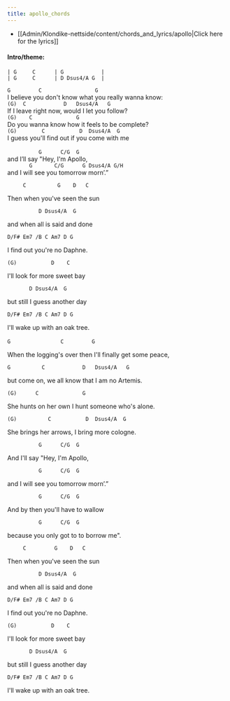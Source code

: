 ```yaml
---
title: apollo_chords
---
```

* [[Admin/Klondike-nettside/content/chords_and_lyrics/apollo|Click here for the lyrics]]
#### Intro/theme:  
```
| G     C      | G            |
| G     C      | D Dsus4/A G  |
```

`G         C                 G`<br>I believe you don't know what you really wanna know:<br>`(G)  C            D   Dsus4/A   G`<br>If I leave right now, would I let you follow?<br>`(G)    C              G`<br>Do you wanna know how it feels to be complete?<br>`(G)        C           D  Dsus4/A  G`<br>I guess you'll find out if you come with me<br>
<br>
`          G      C/G  G`<br>and I’ll say "Hey, I'm Apollo,<br>`       G       C/G      G Dsus4/A G/H`<br>and I will see you tomorrow morn’.”
<br>

`     C          G    D   C`

Then when you've seen the sun

`          D Dsus4/A  G` 

and when all is said and done

`D/F# Em7 /B C Am7 D G`

I find out you're no Daphne.

`(G)           D    C`

I'll look for more sweet bay

`       D Dsus4/A  G`

but still I guess another day

`D/F# Em7 /B C Am7 D G`

I'll wake up with an oak tree.<br>
<br>
`G                C         G`

When the logging's over then I'll finally get some peace,

`G          C            D   Dsus4/A   G`

but come on, we all know that I am no Artemis.

`(G)      C              G`

She hunts on her own I hunt someone who's alone.

`(G)          C           D  Dsus4/A  G`

She brings her arrows, I bring more cologne.


`          G      C/G  G`

And I'll say "Hey, I'm Apollo,

`          G      C/G  G`

and I will see you tomorrow morn’.”

`          G      C/G  G`

And by then you'll have to wallow

`          G      C/G  G`

because you only got to to borrow me".


`     C         G    D   C`

Then when you've seen the sun

`          D Dsus4/A  G` 

and when all is said and done

`D/F# Em7 /B C Am7 D G`

I find out you're no Daphne.

`(G)           D    C  `

I'll look for more sweet bay

`       D Dsus4/A  G`

but still I guess another day

`D/F# Em7 /B C Am7 D G`

I'll wake up with an oak tree.